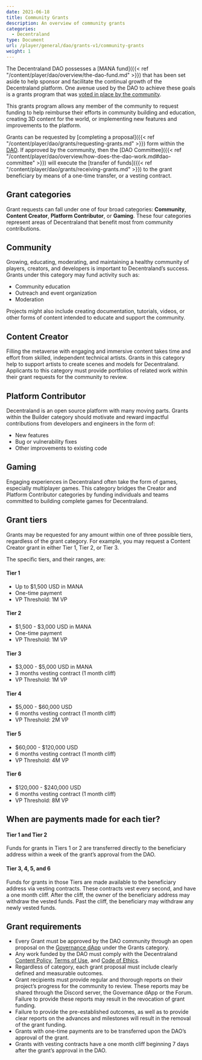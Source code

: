 ```yaml
---
date: 2021-06-18
title: Community Grants
description: An overview of community grants
categories:
  - Decentraland
type: Document
url: /player/general/dao/grants-v1/community-grants
weight: 1
---
```



The Decentraland DAO possesses a [MANA fund]({{< ref "/content/player/dao/overview/the-dao-fund.md" >}}) that has been set aside to help sponsor and facilitate the continual growth of the Decentraland platform. One avenue used by the DAO to achieve these goals is a grants program that was [voted in place by the community](https://governance.decentraland.org/proposal/?id=b265e3e0-bcb0-11eb-a871-a927ffd81f49).

This grants program allows any member of the community to request funding to help reimburse their efforts in community building and education, creating 3D content for the world, or implementing new features and improvements to the platform.

Grants can be requested by [completing a proposal]({{< ref "/content/player/dao/grants/requesting-grants.md" >}}) form within the [DAO](https://governance.decentraland.org). If approved by the community, then the [DAO Committee]({{< ref "/content/player/dao/overview/how-does-the-dao-work.md#dao-committee" >}}) will execute the [transfer of funds]({{< ref "/content/player/dao/grants/receiving-grants.md" >}}) to the grant beneficiary by means of a one-time transfer, or a vesting contract.

## Grant categories

Grant requests can fall under one of four broad categories: **Community**, **Content Creator**, **Platform Contributor**, or **Gaming**. These four categories represent areas of Decentraland that benefit most from community contributions.

## Community

Growing, educating, moderating, and maintaining a healthy community of players, creators, and developers is important to Decentraland’s success. Grants under this category may fund activity such as:

*   Community education
*   Outreach and event organization
*   Moderation

Projects might also include creating documentation, tutorials, videos, or other forms of content intended to educate and support the community.

## Content Creator

Filling the metaverse with engaging and immersive content takes time and effort from skilled, independent technical artists. Grants in this category help to support artists to create scenes and models for Decentraland. Applicants to this category must provide portfolios of related work within their grant requests for the community to review.

## Platform Contributor

Decentraland is an open source platform with many moving parts. Grants within the Builder category should motivate and reward impactful contributions from developers and engineers in the form of:

*   New features
*   Bug or vulnerability fixes
*   Other improvements to existing code

## Gaming

Engaging experiences in Decentraland often take the form of games, especially multiplayer games. This category bridges the Creator and Platform Contributor categories by funding individuals and teams committed to building complete games for Decentraland.

## Grant tiers

Grants may be requested for any amount within one of three possible tiers, regardless of the grant category. For example, you may request a Content Creator grant in either Tier 1, Tier 2, or Tier 3.

The specific tiers, and their ranges, are:

#### Tier 1

*   Up to $1,500 USD in MANA
*   One-time payment
*   VP Threshold: 1M VP

#### Tier 2

*   $1,500 - $3,000 USD in MANA
*   One-time payment
*   VP Threshold: 1M VP

#### Tier 3

*   $3,000 - $5,000 USD in MANA
*   3 months vesting contract (1 month cliff)
*   VP Threshold: 1M VP

#### Tier 4

*   $5,000 - $60,000 USD
*   6 months vesting contract (1 month cliff)
*   VP Threshold: 2M VP

#### Tier 5

*   $60,000 - $120,000 USD
*   6 months vesting contract (1 month cliff)
*   VP Threshold: 4M VP

#### Tier 6

*   $120,000 - $240,000 USD
*   6 months vesting contract (1 month cliff)
*   VP Threshold: 8M VP


## When are payments made for each tier?

#### Tier 1 and Tier 2

Funds for grants in Tiers 1 or 2 are transferred directly to the beneficiary address within a week of the grant’s approval from the DAO.

#### Tier 3, 4, 5, and 6

Funds for grants in those Tiers are made available to the beneficiary address via vesting contracts. These contracts vest every second, and have a one month cliff. After the cliff, the owner of the beneficiary address may withdraw the vested funds. Past the cliff, the beneficiary may withdraw any newly vested funds.


## Grant requirements

*   Every Grant must be approved by the DAO community through an open proposal on the [Governance dApp](https://governance.decentraland.org/) under the Grants category.
*   Any work funded by the DAO must comply with the Decentraland [Content Policy](https://decentraland.org/content), [Terms of Use](https://decentraland.org/terms), and [Code of Ethics](https://decentraland.org/ethics).
*   Regardless of category, each grant proposal must include clearly defined and measurable outcomes.
*   Grant recipients must provide regular and thorough reports on their project’s progress for the community to review. These reports may be shared through the Discord server, the Governance dApp or the Forum. Failure to provide these reports may result in the revocation of grant funding.
*   Failure to provide the pre-established outcomes, as well as to provide clear reports on the advances and milestones will result in the removal of the grant funding.
*   Grants with one-time payments are to be transferred upon the DAO’s approval of the grant.
*   Grants with vesting contracts have a one month cliff beginning 7 days after the grant’s approval in the DAO.
